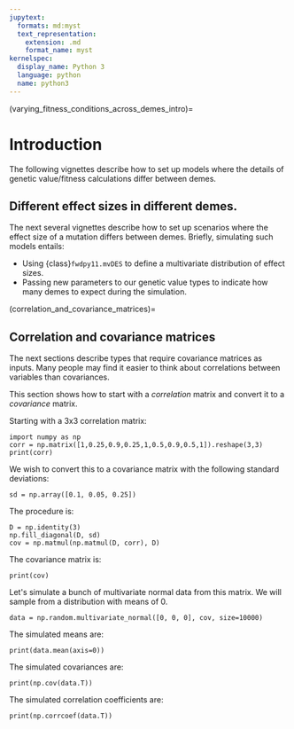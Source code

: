 ```yaml
---
jupytext:
  formats: md:myst
  text_representation:
    extension: .md
    format_name: myst
kernelspec:
  display_name: Python 3
  language: python
  name: python3
---
```


(varying_fitness_conditions_across_demes_intro)=

# Introduction

The following vignettes describe how to set up models where the details of genetic value/fitness calculations differ between demes.

## Different effect sizes in different demes.

The next several vignettes describe how to set up scenarios where the effect size of a mutation differs between demes.
Briefly, simulating such models entails:

* Using {class}`fwdpy11.mvDES` to define a multivariate distribution of effect sizes.
* Passing new parameters to our genetic value types to indicate how many demes to expect during the simulation.

(correlation_and_covariance_matrices)=

## Correlation and covariance matrices

The next sections describe types that require covariance matrices as inputs.
Many people may find it easier to think about correlations between variables than covariances.

This section shows how to start with a *correlation* matrix and convert it to a *covariance* matrix.

Starting with a 3x3 correlation matrix:

```{code-cell} python
import numpy as np
corr = np.matrix([1,0.25,0.9,0.25,1,0.5,0.9,0.5,1]).reshape(3,3)
print(corr)
```

We wish to convert this to a covariance matrix with the following standard deviations:

```{code-cell} python
sd = np.array([0.1, 0.05, 0.25])
```

The procedure is:

```{code-cell} python
D = np.identity(3)
np.fill_diagonal(D, sd)
cov = np.matmul(np.matmul(D, corr), D)
```

The covariance matrix is:

```{code-cell} python
print(cov)
```

Let's simulate a bunch of multivariate normal data from this matrix.
We will sample from a distribution with means of 0.

```{code-cell} python
data = np.random.multivariate_normal([0, 0, 0], cov, size=10000)
```

The simulated means are:

```{code-cell} python
print(data.mean(axis=0))
```

The simulated covariances are:

```{code-cell} python
print(np.cov(data.T))
```

The simulated correlation coefficients are:

```{code-cell} python
print(np.corrcoef(data.T))
```


